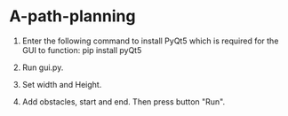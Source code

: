 # A-path-planning

1. Enter the following command to install PyQt5 which is required for the GUI to function:
   pip install pyQt5

2. Run gui.py.

3. Set width and Height.

4. Add obstacles, start and end. Then press button "Run".
